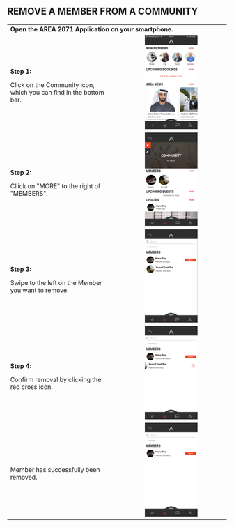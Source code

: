 ## REMOVE A MEMBER FROM A COMMUNITY <br>

<table>
  <thead>
  </thead>
  <tbody>
    <tr>
      <tr><td colspan="3"><b>Open the AREA 2071 Application on your smartphone.</b></td>
    </tr>
    <tr>
    <td style="text-align: left"><p><b>Step 1:</b></p>Click on the Community icon, which you can find in the bottom bar.</td>
    <td style="text-align: center"><img src="removemember01.png"{ width=50% } alt="Remove Member Step 1"></td>
    </tr>
    <tr>
    <td style="text-align: left"><p><b>Step 2:</b></p>Cllick on "MORE" to the right of "MEMBERS".</td>
    <td style="text-align: center"><img src="removemember02.JPG"{ width=50% } alt="Remove Member Step 2"></td>
    </tr>
    <tr>
    <td style="text-align: left"><p><b>Step 3:</b></p>Swipe to the left on the Member you want to remove.</td>
    <td style="text-align: center"><img src="removemember03.JPG"{ width=50% } alt="Remove Member Step 3"></td>
    </tr>
    <tr>
    <td style="text-align: left"><p><b>Step 4:</b></p>Confirm removal by clicking the red cross icon.</td>
    <td style="text-align: center"><img src="removemember04.JPG"{ width=50% } alt="Remove Member Step 4"></td>
    </tr>
    <tr>
    <td style="text-align: left"><p><b></b></p>Member has successfully been removed.</td>
    <td style="text-align: center"><img src="removemember05.JPG"{ width=50% } alt="Remove Member Step 5"></td>
    </tr>
    </tbody>
</table>
